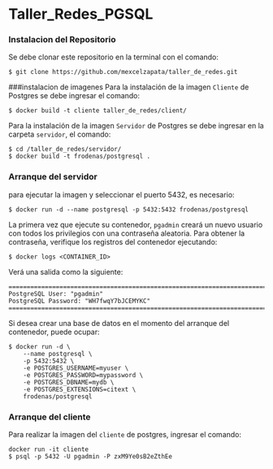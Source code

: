 # Taller_Redes_PGSQL

### Instalacion del Repositorio
Se debe clonar este repositorio en la terminal con el comando:



```
$ git clone https://github.com/mexcelzapata/taller_de_redes.git
```
###instalacion de imagenes 
Para la instalación de la imagen `Cliente` de Postgres se debe ingresar el comando:
```
$ docker build -t cliente taller_de_redes/client/
```
Para la instalación de la imagen `Servidor` de Postgres se debe ingresar en la carpeta `servidor`, el comando:
```
$ cd /taller_de_redes/servidor/
$ docker build -t frodenas/postgresql .
```

### Arranque del servidor
para ejecutar la imagen y seleccionar el puerto 5432, es necesario:
```
$ docker run -d --name postgresql -p 5432:5432 frodenas/postgresql

```
La primera vez que ejecute su contenedor, `pgadmin` creará un nuevo usuario con todos los privilegios con una contraseña aleatoria. Para obtener la contraseña, verifique los registros del contenedor ejecutando:

```
$ docker logs <CONTAINER_ID>
```
Verá una salida como la siguiente:
```
========================================================================
PostgreSQL User: "pgadmin"
PostgreSQL Password: "WH7fwqY7bJCEMYKC"
========================================================================
```

Si desea crear una base de datos en el momento del arranque del contenedor, puede ocupar:

```
$ docker run -d \
    --name postgresql \
    -p 5432:5432 \
    -e POSTGRES_USERNAME=myuser \
    -e POSTGRES_PASSWORD=mypassword \
    -e POSTGRES_DBNAME=mydb \
    -e POSTGRES_EXTENSIONS=citext \
    frodenas/postgresql
```
### Arranque del cliente
Para realizar la imagen del `cliente` de postgres, ingresar el comando:

```
docker run -it cliente
$ psql -p 5432 -U pgadmin -P zxM9Ye0sB2eZthEe

```


